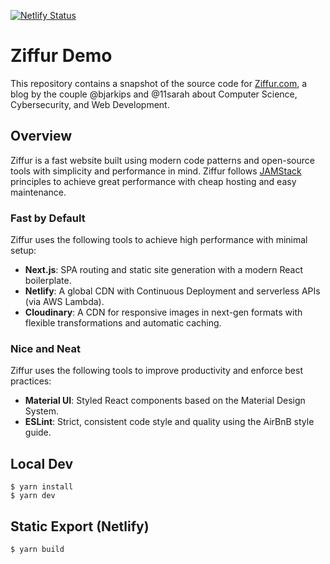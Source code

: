 [![Netlify Status](https://api.netlify.com/api/v1/badges/4648453a-08d1-4a44-975a-b78cd555f078/deploy-status)](https://app.netlify.com/sites/ziffur/deploys)

# Ziffur Demo

This repository contains a snapshot of the source code for [Ziffur.com](https://ziffur.com/), a blog by the couple @bjarkips and @11sarah about Computer Science, Cybersecurity, and Web Development.

## Overview

Ziffur is a fast website built using modern code patterns and open-source tools with simplicity and performance in mind. Ziffur follows [JAMStack](https://jamstack.org/) principles to achieve great performance with cheap hosting and easy maintenance.

### Fast by Default

Ziffur uses the following tools to achieve high performance with minimal setup:

* **Next.js**: SPA routing and static site generation with a modern React boilerplate.
* **Netlify**: A global CDN with Continuous Deployment and serverless APIs (via AWS Lambda).
* **Cloudinary**: A CDN for responsive images in next-gen formats with flexible transformations and automatic caching.

### Nice and Neat

Ziffur uses the following tools to improve productivity and enforce best practices:

* **Material UI**: Styled React components based on the Material Design System.
* **ESLint**: Strict, consistent code style and quality using the AirBnB style guide.

## Local Dev

```
$ yarn install
$ yarn dev
```

## Static Export (Netlify)

```
$ yarn build
```
